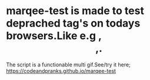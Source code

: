 # marqee-test is made to test deprached tag's on todays browsers.Like e.g <marqee>,<center>,<blitz>.
The script is a functionable multi gif.See/try it here;
https://codeandpranks.github.io/marqee-test
